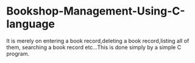# Bookshop-Management-Using-C-language
It is merely on entering a book record,deleting a book record,listing all of them, searching a book record etc...This is done simply by a simple C program.
